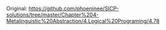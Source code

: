 Original: https://github.com/phoeninee/SICP-solutions/tree/master/Chapter%204-Metalinguistic%20Abstraction/4.Logical%20Programing/4.78
